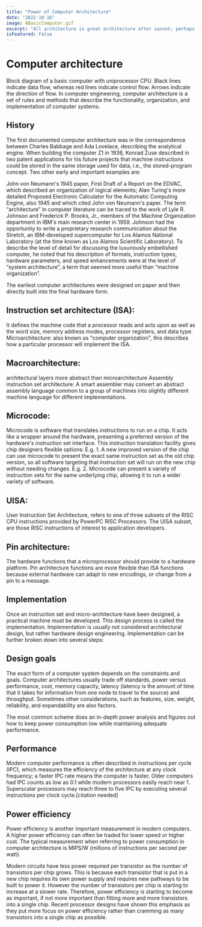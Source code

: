 ```yaml
---
title: "Power of Computer Architecture"
date: "2022-10-16"
image: ABasicComputer.gif
excerpt: "All architecture is great architecture after sunset; perhaps architecture is really a nocturnal art, like the art of fireworks." Gilbert K Chesterton
isFeatured: False
---
```


# Computer architecture
Block diagram of a basic computer with uniprocessor CPU. Black lines indicate data flow, whereas red lines indicate control flow. Arrows indicate the direction of flow.
In computer engineering, computer architecture is a set of rules and methods that describe the functionality, organization, and implementation of computer systems.

## History
The first documented computer architecture was in the correspondence between Charles Babbage and Ada Lovelace, describing the analytical engine. When building the computer Z1 in 1936, Konrad Zuse described in two patent applications for his future projects that machine instructions could be stored in the same storage used for data, i.e., the stored-program concept. Two other early and important examples are:

John von Neumann's 1945 paper, First Draft of a Report on the EDVAC, which described an organization of logical elements;
Alan Turing's more detailed Proposed Electronic Calculator for the Automatic Computing Engine, also 1945 and which cited John von Neumann's paper.
The term “architecture” in computer literature can be traced to the work of Lyle R. Johnson and Frederick P. Brooks, Jr., members of the Machine Organization department in IBM's main research center in 1959. Johnson had the opportunity to write a proprietary research communication about the Stretch, an IBM-developed supercomputer for Los Alamos National Laboratory (at the time known as Los Alamos Scientific Laboratory). To describe the level of detail for discussing the luxuriously embellished computer, he noted that his description of formats, instruction types, hardware parameters, and speed enhancements were at the level of “system architecture”, a term that seemed more useful than “machine organization”.


The earliest computer architectures were designed on paper and then directly built into the final hardware form. 
## Instruction set architecture (ISA):
It defines the machine code that a processor reads and acts upon as well as the word size, memory address modes, processor registers, and data type.
Microarchitecture: also known as "computer organization", this describes how a particular processor will implement the ISA.

## Macroarchitecture:
architectural layers more abstract than microarchitecture
Assembly instruction set architecture: A smart assembler may convert an abstract assembly language common to a group of machines into slightly different machine language for different implementations.

## Microcode:
Microcode is software that translates instructions to run on a chip. It acts like a wrapper around the hardware, presenting a preferred version of the hardware's instruction set interface. This instruction translation facility gives chip designers flexible options: E.g. 1. A new improved version of the chip can use microcode to present the exact same instruction set as the old chip version, so all software targeting that instruction set will run on the new chip without needing changes. E.g. 2. Microcode can present a variety of instruction sets for the same underlying chip, allowing it to run a wider variety of software.
## UISA:
User Instruction Set Architecture, refers to one of three subsets of the RISC CPU instructions provided by PowerPC RISC Processors. The UISA subset, are those RISC instructions of interest to application developers.
## Pin architecture:
The hardware functions that a microprocessor should provide to a hardware platform. Pin architecture functions are more flexible than ISA functions because external hardware can adapt to new encodings, or change from a pin to a message.

## Implementation
Once an instruction set and micro-architecture have been designed, a practical machine must be developed. This design process is called the implementation. Implementation is usually not considered architectural design, but rather hardware design engineering. Implementation can be further broken down into several steps:

## Design goals
The exact form of a computer system depends on the constraints and goals. Computer architectures usually trade off standards, power versus performance, cost, memory capacity, latency (latency is the amount of time that it takes for information from one node to travel to the source) and throughput. Sometimes other considerations, such as features, size, weight, reliability, and expandability are also factors.

The most common scheme does an in-depth power analysis and figures out how to keep power consumption low while maintaining adequate performance.

## Performance
Modern computer performance is often described in instructions per cycle (IPC), which measures the efficiency of the architecture at any clock frequency; a faster IPC rate means the computer is faster. Older computers had IPC counts as low as 0.1 while modern processors easily reach near 1. Superscalar processors may reach three to five IPC by executing several instructions per clock cycle.[citation needed]

## Power efficiency
Power efficiency is another important measurement in modern computers. A higher power efficiency can often be traded for lower speed or higher cost. The typical measurement when referring to power consumption in computer architecture is MIPS/W (millions of instructions per second per watt).

Modern circuits have less power required per transistor as the number of transistors per chip grows. This is because each transistor that is put in a new chip requires its own power supply and requires new pathways to be built to power it. However the number of transistors per chip is starting to increase at a slower rate. Therefore, power efficiency is starting to become as important, if not more important than fitting more and more transistors into a single chip. Recent processor designs have shown this emphasis as they put more focus on power efficiency rather than cramming as many transistors into a single chip as possible.
